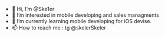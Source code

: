 - 👋 Hi, I’m @Ske1er
- 👀 I’m interested in mobile developing and sales managments 
- 🌱 I’m currently learning mobile developing for iOS devise. 
- 📫 How to reach me : 
tg @skelerSkeler
